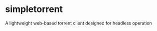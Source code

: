 simpletorrent
=============

A lightweight web-based torrent client designed for headless operation
